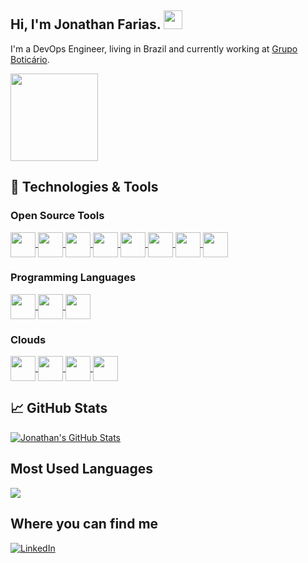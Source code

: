 <!-- More info, tips and tricks for making GitHub Profile README can be found in my article at https://towardsdatascience.com/build-a-stunning-readme-for-your-github-profile-9b80434fe5d7 -->

<!-- Your title -->
## Hi, I'm Jonathan Farias. <img src="https://raw.githubusercontent.com/jonfarias/jonfarias/master/images/wave.gif" width="30px" height="30px" />

I'm a DevOps Engineer, living in Brazil and currently working at [Grupo Boticário](https://www.grupoboticario.com.br/). 

<img align="center" src="https://raw.githubusercontent.com/jonfarias/jonfarias/master/images/cat.gif" width="140px" height="140px" />

## 🔧 Technologies & Tools

### Open Source Tools
<a href="https://github.com/jonfarias/jonfarias">
  <img align="center" src="https://cdn.jsdelivr.net/gh/devicons/devicon/icons/linux/linux-original.svg" width="40" height="40"/>
  <img align="center" src="https://cdn.jsdelivr.net/gh/devicons/devicon/icons/git/git-original.svg" width="40" height="40"/>
  <img align="center" src="https://cdn.jsdelivr.net/gh/devicons/devicon/icons/apache/apache-original.svg" width="40" height="40"/>
  <img align="center" src="https://cdn.jsdelivr.net/gh/devicons/devicon/icons/nginx/nginx-original.svg" width="40" height="40"/>
  <img align="center" src="https://cdn.jsdelivr.net/gh/devicons/devicon/icons/ansible/ansible-original.svg" width="40" height="40"/>
  <img align="center" src="https://cdn.jsdelivr.net/gh/devicons/devicon/icons/docker/docker-original.svg" width="40" height="40"/>
  <img align="center" src="https://cdn.jsdelivr.net/gh/devicons/devicon/icons/kubernetes/kubernetes-plain.svg" width="40" height="40"/>
  <img align="center" src="https://cdn.jsdelivr.net/gh/devicons/devicon/icons/terraform/terraform-original.svg" width="40" height="40"/>
</a>

### Programming Languages

<a href="https://github.com/jonfarias/jonfarias">
  <img align="center" src="https://cdn.jsdelivr.net/gh/devicons/devicon/icons/bash/bash-original.svg" width="40" height="40"/>
  <img align="center" src="https://cdn.jsdelivr.net/gh/devicons/devicon/icons/python/python-original.svg" width="40" height="40"/>
  <img align="center" src="https://cdn.jsdelivr.net/gh/devicons/devicon/icons/javascript/javascript-original.svg" width="40" height="40"/>
</a>

### Clouds
<a href="https://github.com/jonfarias/jonfarias">
  <img align="center" src="https://cdn.jsdelivr.net/gh/devicons/devicon/icons/amazonwebservices/amazonwebservices-original-wordmark.svg" width="40" height="40"/>
  <img align="center" src="https://cdn.jsdelivr.net/gh/devicons/devicon/icons/googlecloud/googlecloud-original.svg" width="40" height="40"/>
  <img align="center" src="https://cdn.jsdelivr.net/gh/devicons/devicon/icons/azure/azure-original.svg" width="40" height="40"/>
  <img align="center" src="https://cdn.jsdelivr.net/gh/devicons/devicon/icons/digitalocean/digitalocean-original.svg" width="40" height="40"/>
</a>


## &#x1f4c8; GitHub Stats

<a href="https://github.com/jonfarias/jonfarias">
  <img align="center" src="https://github-readme-stats.vercel.app/api?username=jonfarias&show_icons=true&line_height=27&count_private=true&layout=compact&theme=github_dark" alt="Jonathan's GitHub Stats" />
</a>

## Most Used Languages

<a href="https://github.com/jonfarias/jonfarias">
  <img align="center" src="https://github-readme-stats.vercel.app/api/top-langs/?username=jonfarias&hide=java,%20javascript,%20scss,html,php,css,tex,smarty&langs_count=6&layout=compact&theme=github_dark" />
</a>

## Where you can find me 

[![LinkedIn][1.2]][1]

<!-- links to social media icons -->

<!-- icons without padding -->

[1.2]: https://img.shields.io/badge/LinkedIn-0077B5?style=for-the-badge&logo=linkedin&logoColor=white (LinkedIn icon without padding)

<!-- links to your social media accounts -->

[1]: https://www.linkedin.com/in/jonfarias/

